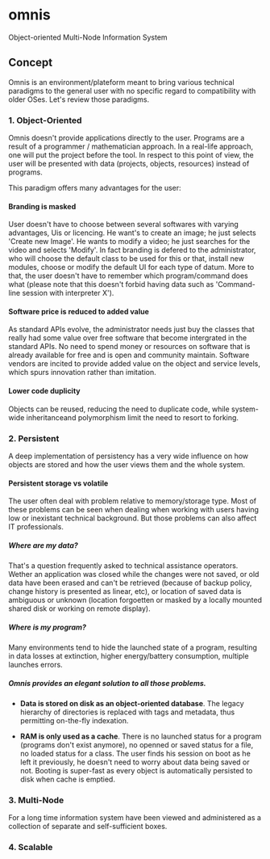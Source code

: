 # omnis
Object-oriented Multi-Node Information System

## Concept
Omnis is an environment/plateform meant to bring various technical paradigms to the general user with no specific regard to compatibility with older OSes. Let's review those paradigms.

### 1. Object-Oriented
Omnis doesn't provide applications directly to the user. Programs are a result of a programmer&nbsp;/&nbsp;mathematician approach. In a real-life approach, one will put the project before the tool. In respect to this point of view, the user will be presented with data (projects, objects, resources) instead of programs.

   This paradigm offers many advantages for the user:

#### Branding is masked
User doesn't have to choose between several softwares with varying advantages, Uis or licencing. He want's to create an image; he just selects 'Create new Image'. He wants to modify a video; he just searches for the video and selects 'Modify'. In fact branding is defered to the administrator, who will choose the default class to be used for this or that, install new modules, choose or modify the default UI for each type of datum. More to that, the user doesn't have to remember which program/command does what (please note that this doesn't forbid having data such as 'Command-line session with interpreter X').

#### Software price is reduced to added value
As standard APIs evolve, the administrator needs just buy the classes that really had some value over free software that become intergrated in the standard APIs. No need to spend money or resources on software that is already available for free and is open and community maintain. Software vendors are incited to provide added value on the object and service levels, which spurs innovation rather than imitation.

#### Lower code duplicity
Objects can be reused, reducing the need to duplicate code, while system-wide inheritanceand polymorphism limit the need to resort to forking.
    
### 2. Persistent
A deep implementation of persistency has a very wide influence on how objects are stored and how the user views them and the whole system.

#### Persistent storage vs volatile
The user often deal with problem relative to memory/storage type. Most of these problems can be seen when dealing when working with users having low or inexistant technical background. But those problems can also affect IT professionals.

##### _Where are my data?_
That's a question frequently asked to technical assistance operators. Wether an application was closed while the changes were not saved, or old data have been erased and can't be retrieved (because of backup policy, change history is presented as linear, etc), or location of saved data is ambiguous or unknown (location forgoetten or masked by a locally mounted shared disk or working on remote display).

##### _Where is my program?_
Many environments tend to hide the launched state of a program, resulting in data losses at extinction, higher energy/battery consumption, multiple launches errors.

##### Omnis provides an elegant solution to all those problems.
* **Data is stored on disk as an object-oriented database**. The legacy hierarchy of directories is replaced with tags and metadata, thus permitting on-the-fly indexation.

* **RAM is only used as a cache**. There is no launched status for a program (programs don't exist anymore), no openned or saved status for a file, no loaded status for a class. The user finds his session on boot as he left it previously, he doesn't need to worry about data being saved or not. Booting is super-fast as every object is automatically persisted to disk when cache is emptied.

### 3. Multi-Node
For a long time information system have been viewed and administered as a collection of separate and self-sufficient boxes.

### 4. Scalable
